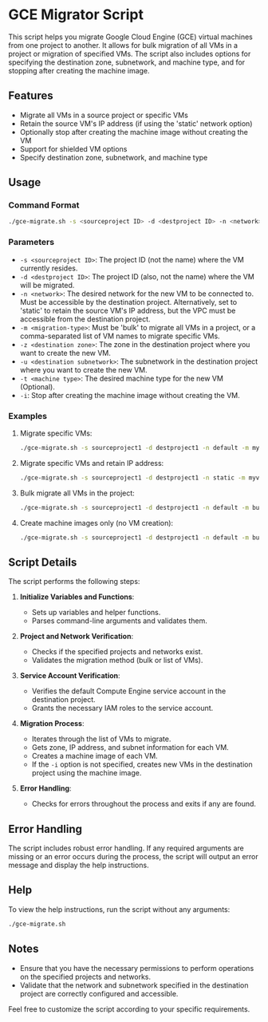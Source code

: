 # GCE Migrator Script

This script helps you migrate Google Cloud Engine (GCE) virtual machines from one project to another. It allows for bulk migration of all VMs in a project or migration of specified VMs. The script also includes options for specifying the destination zone, subnetwork, and machine type, and for stopping after creating the machine image.

## Features
- Migrate all VMs in a source project or specific VMs
- Retain the source VM's IP address (if using the 'static' network option)
- Optionally stop after creating the machine image without creating the VM
- Support for shielded VM options
- Specify destination zone, subnetwork, and machine type

## Usage

### Command Format
```bash
./gce-migrate.sh -s <sourceproject ID> -d <destproject ID> -n <network> -m <migration-type> -z <destination zone> -u <destination subnetwork> -t <machine type> -i
```

### Parameters
- `-s <sourceproject ID>`: The project ID (not the name) where the VM currently resides.
- `-d <destproject ID>`: The project ID (also, not the name) where the VM will be migrated.
- `-n <network>`: The desired network for the new VM to be connected to. Must be accessible by the destination project. Alternatively, set to 'static' to retain the source VM's IP address, but the VPC must be accessible from the destination project.
- `-m <migration-type>`: Must be 'bulk' to migrate all VMs in a project, or a comma-separated list of VM names to migrate specific VMs.
- `-z <destination zone>`: The zone in the destination project where you want to create the new VM.
- `-u <destination subnetwork>`: The subnetwork in the destination project where you want to create the new VM.
- `-t <machine type>`: The desired machine type for the new VM (Optional).
- `-i`: Stop after creating the machine image without creating the VM.

### Examples
1. Migrate specific VMs:
    ```bash
    ./gce-migrate.sh -s sourceproject1 -d destproject1 -n default -m myvm1,myvm2,myvm3 -z us-central1-b -u subnetwork-name -t n1-standard-1
    ```
2. Migrate specific VMs and retain IP address:
    ```bash
    ./gce-migrate.sh -s sourceproject1 -d destproject1 -n static -m myvm1,myvm2 -S -z us-central1-c -u subnetwork-name -t n1-standard-1
    ```
3. Bulk migrate all VMs in the project:
    ```bash
    ./gce-migrate.sh -s sourceproject1 -d destproject1 -n default -m bulk -z us-central1-a -u subnetwork-name -t n1-standard-1
    ```
4. Create machine images only (no VM creation):
    ```bash
    ./gce-migrate.sh -s sourceproject1 -d destproject1 -n default -m bulk -z us-central1-a -u subnetwork-name -t n1-standard-1 -i
    ```

## Script Details
The script performs the following steps:

1. **Initialize Variables and Functions**:
    - Sets up variables and helper functions.
    - Parses command-line arguments and validates them.

2. **Project and Network Verification**:
    - Checks if the specified projects and networks exist.
    - Validates the migration method (bulk or list of VMs).

3. **Service Account Verification**:
    - Verifies the default Compute Engine service account in the destination project.
    - Grants the necessary IAM roles to the service account.

4. **Migration Process**:
    - Iterates through the list of VMs to migrate.
    - Gets zone, IP address, and subnet information for each VM.
    - Creates a machine image of each VM.
    - If the `-i` option is not specified, creates new VMs in the destination project using the machine image.

5. **Error Handling**:
    - Checks for errors throughout the process and exits if any are found.

## Error Handling
The script includes robust error handling. If any required arguments are missing or an error occurs during the process, the script will output an error message and display the help instructions.

## Help
To view the help instructions, run the script without any arguments:
```bash
./gce-migrate.sh
```

## Notes
- Ensure that you have the necessary permissions to perform operations on the specified projects and networks.
- Validate that the network and subnetwork specified in the destination project are correctly configured and accessible.

Feel free to customize the script according to your specific requirements.
